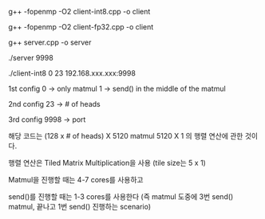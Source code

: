 g++ -fopenmp -O2 client-int8.cpp -o client

g++ -fopenmp -O2 client-fp32.cpp -o client

g++ server.cpp -o server

./server 9998

./client-int8 0 23 192.168.xxx.xxx:9998

1st config  0 -> only matmul
            1 -> send() in the middle of the matmul

2nd config 23 -> # of heads

3rd config 9998 -> port


해당 코드는 (128 x # of heads) X 5120 matmul 5120 X 1 의 행렬 연산에 관한 것이다.

행렬 연산은 Tiled Matrix Multiplication을 사용 (tile size는 5 x 1)

Matmul을 진행할 때는 4-7 cores를 사용하고

send()를 진행할 때는 1-3 cores를 사용한다 (즉 matmul 도중에 3번 send() matmul, 끝나고 1번 send() 진행하는 scenario)

